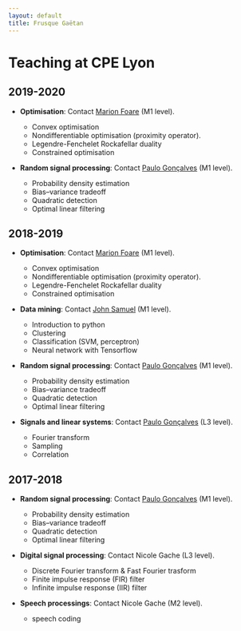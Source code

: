 ```yaml
---
layout: default
title: Frusque Gaëtan
---
```

# Teaching at CPE Lyon #

## 2019-2020 ##

* **Optimisation**: Contact [Marion Foare](http://perso.ens-lyon.fr/marion.foare/) (M1 level).
  * Convex optimisation
  * Nondifferentiable optimisation (proximity operator).
  * Legendre-Fenchelet Rockafellar duality
  * Constrained optimisation

* **Random signal processing**: Contact [Paulo Gonçalves](http://perso.ens-lyon.fr/paulo.goncalves/) (M1 level).
  * Probability density estimation
  * Bias–variance tradeoff
  * Quadratic detection
  * Optimal linear filtering

## 2018-2019 ##

* **Optimisation**: Contact [Marion Foare](http://perso.ens-lyon.fr/marion.foare/) (M1 level).
  * Convex optimisation
  * Nondifferentiable optimisation (proximity operator).
  * Legendre-Fenchelet Rockafellar duality
  * Constrained optimisation

* **Data mining**: Contact [John Samuel](https://johnsamuel.info/fr/index.html) (M1 level).
  * Introduction to python
  * Clustering
  * Classification (SVM, perceptron)
  * Neural network with Tensorflow

* **Random signal processing**: Contact [Paulo Gonçalves](http://perso.ens-lyon.fr/paulo.goncalves/) (M1 level).
  * Probability density estimation
  * Bias–variance tradeoff
  * Quadratic detection
  * Optimal linear filtering

* **Signals and linear systems**: Contact [Paulo Gonçalves](http://perso.ens-lyon.fr/paulo.goncalves/) (L3 level).
  * Fourier transform
  * Sampling
  * Correlation

## 2017-2018 ##

* **Random signal processing**: Contact [Paulo Gonçalves](http://perso.ens-lyon.fr/paulo.goncalves/) (M1 level).
  * Probability density estimation
  * Bias–variance tradeoff
  * Quadratic detection
  * Optimal linear filtering

* **Digital signal processing**: Contact Nicole Gache (L3 level).
  * Discrete Fourier transform & Fast Fourier trasform
  * Finite impulse response (FIR) filter
  * Infinite impulse response (IIR) filter

* **Speech processings**: Contact Nicole Gache (M2 level).
  * speech coding
